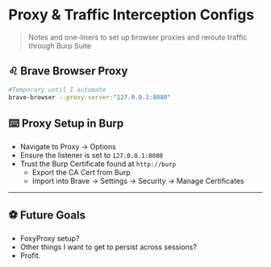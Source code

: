 # Proxy & Traffic Interception Configs

> Notes and one-liners to set up browser proxies and reroute traffic through Burp Suite

## ♌ Brave Browser Proxy

```bash
#Temporary until I automate
brave-browser --proxy-server:"127.0.0.1:8080"
```

## ⌨️ Proxy Setup in Burp

- Navigate to Proxy -> Options
- Ensure the listener is set to `127.0.0.1:8080`
- Trust the Burp Certificate found at `http://burp`
  - Export the CA Cert from Burp
  - Import into Brave -> Settings -> Security -> Manage Certificates

---

## ⚽ Future Goals

- FoxyProxy setup?
- Other things I want to get to persist across sessions?
- Profit.
